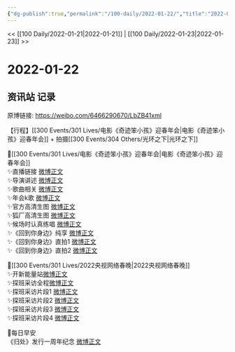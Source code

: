 ```yaml
---
{"dg-publish":true,"permalink":"/100-daily/2022-01-22/","title":"2022-01-22"}
---
```



<< [[100 Daily/2022-01-21\|2022-01-21]] | [[100 Daily/2022-01-23\|2022-01-23]] >>

# 2022-01-22

## 资讯站 记录

原博链接: https://weibo.com/6466290670/LbZB41xml

【行程】[[300 Events/301 Lives/电影《奇迹笨小孩》迎春年会\|电影《奇迹笨小孩》迎春年会]] + 拍摄[[300 Events/304 Others/光环之下\|光环之下]]

🌟[[300 Events/301 Lives/电影《奇迹笨小孩》迎春年会\|电影《奇迹笨小孩》迎春年会]]  
✨直播链接 [微博正文](https://m.weibo.cn/6466290670/4728544565924818)  
✨导演讲述 [微博正文](https://m.weibo.cn/6466290670/4728548071839171)  
✨歌曲相关 [微博正文](https://m.weibo.cn/6466290670/4728566971371394)  
✨年会k歌 [微博正文](https://m.weibo.cn/6466290670/4728552916520593)  
✨官方高清生图 [微博正文](https://m.weibo.cn/6466290670/4728551675532042)  
✨狐厂高清生图 [微博正文](https://m.weibo.cn/6466290670/4728552954795610)  
✨候场时认真练唱 [微博正文](https://m.weibo.cn/6466290670/4728544213603773)  
✨《回到你身边》纯享 [微博正文](https://m.weibo.cn/6466290670/4728547387903776)  
✨《回到你身边》直拍1 [微博正文](https://m.weibo.cn/6466290670/4728547607056931)  
✨《回到你身边》直拍2 [微博正文](https://m.weibo.cn/6466290670/4728552019466616)

🌟[[300 Events/301 Lives/2022央视网络春晚\|2022央视网络春晚]]  
✨开新能量站[微博正文](https://m.weibo.cn/6466290670/4728534176892192)  
✨探班采访全程[微博正文](https://m.weibo.cn/6466290670/4728560415670593)  
✨探班采访片段1 [微博正文](https://m.weibo.cn/6466290670/4728451045790416)  
✨探班采访片段2 [微博正文](https://m.weibo.cn/6466290670/4728550680955899)  
✨探班采访片段3 [微博正文](https://m.weibo.cn/6466290670/4728542485812017)  
✨探班采访片段4 [微博正文](https://m.weibo.cn/6466290670/4728542133487928)

🌟每日早安  
《归处》发行一周年纪念 [微博正文](https://m.weibo.cn/6466290670/4728361466726320)
